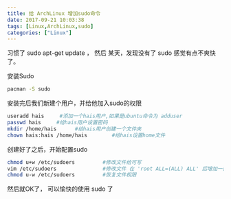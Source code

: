 ```yaml
---
title: 给 ArchLinux 增加sudo命令
date: 2017-09-21 10:03:38
tags: [Linux,ArchLinux,sudo]
categories: ["Linux"]
---
```


习惯了 sudo apt-get update ， 然后 某天，发现没有了 sudo 感觉有点不爽快了。



安装Sudo
``` bash
pacman -S sudo
```


安装完后我们新建个用户，并给他加入sudo的权限
``` bash
useradd hais     #添加一个hais用户,如果是ubuntu命令为 adduser
passwd hais     #给hais用户设置密码
mkdir /home/hais      #给hais用户创建一个文件夹
chown hais:hais /home/hais        #给hais设置home文件
```


创建好了之后，开始配置sudo
``` bash
chmod u+w /etc/sudoers         #修改文件给可写
vim /etc/sudoers               #修改文件 在 'root ALL=(ALL) ALL' 后增加一行 “hais ALL=(ALL) ALL”
chmod u-w /etc/sudoers         #恢复文件权限
```

然后就OK了， 可以愉快的使用 sudo 了